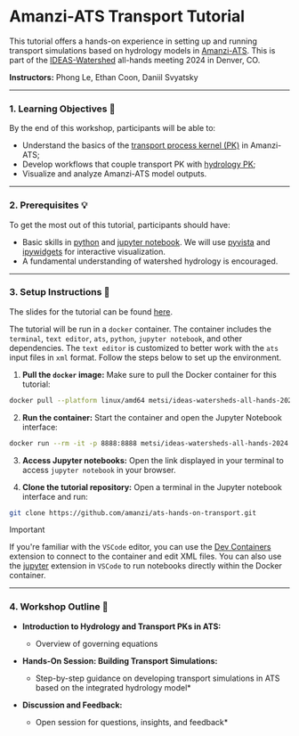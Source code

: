# Amanzi-ATS Transport Tutorial

This tutorial offers a hands-on experience in setting up and running transport simulations based on hydrology models in [Amanzi-ATS](https://github.com/amanzi/ats). This is part of the [IDEAS-Watershed](https://ideas-watersheds.github.io/) all-hands meeting 2024 in Denver, CO.

**Instructors:** Phong Le, Ethan Coon, Daniil Svyatsky

---

### 1. Learning Objectives :dart:
By the end of this workshop, participants will be able to:
* Understand the basics of the [transport process kernel (PK)](https://github.com/amanzi/ats/tree/master/src/pk_transport) in Amanzi-ATS;
* Develop workflows that couple transport PK with [hydrology PK](https://amanzi.github.io/ats/stable/input_spec/process_kernels/physical/flow.html);
* Visualize and analyze Amanzi-ATS model outputs.

---

### 2. Prerequisites :bulb:
To get the most out of this tutorial, participants should have:
* Basic skills in [python](https://www.python.org/) and [jupyter notebook](https://jupyter.org/). We will use [pyvista](https://pyvista.org/) and [ipywidgets](https://ipywidgets.readthedocs.io/) for interactive visualization.
* A fundamental understanding of watershed hydrology is encouraged.

---
### 3. Setup Instructions :wrench:
The slides for the tutorial can be found [here](https://amanzi.github.io/ats-hands-on-transport/slides.html).

The tutorial will be run in a `docker` container. The container includes the `terminal`, `text editor`, `ats`, `python`, `jupyter notebook`, and other dependencies. The `text editor` is customized to better work with the `ats` input files in `xml` format. Follow the steps below to set up the environment.
1. **Pull the `docker` image:**
Make sure to pull the Docker container for this tutorial:
```bash
docker pull --platform linux/amd64 metsi/ideas-watersheds-all-hands-2024:v0
```

2. **Run the container:**
Start the container and open the Jupyter Notebook interface:
```bash
docker run --rm -it -p 8888:8888 metsi/ideas-watersheds-all-hands-2024:v0
```

3. **Access Jupyter notebooks:**
Open the link displayed in your terminal to access `jupyter notebook` in your browser. 

4. **Clone the tutorial repository:**
Open a terminal in the Jupyter notebook interface and run:
```bash
git clone https://github.com/amanzi/ats-hands-on-transport.git
```

> [!IMPORTANT]
> If you're familiar with the `VSCode` editor, you can use the [Dev Containers](https://marketplace.visualstudio.com/items?itemName=ms-vscode-remote.remote-containers) extension to connect to the container and edit XML files. You can also use the [jupyter](https://marketplace.visualstudio.com/items?itemName=ms-toolsai.jupyter) extension in `VSCode` to run notebooks directly within the Docker container.

---

### 4. Workshop Outline :memo:
* **Introduction to Hydrology and Transport PKs in ATS:**
   - Overview of governing equations
   
* **Hands-On Session: Building Transport Simulations:**
   - Step-by-step guidance on developing transport simulations in ATS based on the integrated hydrology model*

* **Discussion and Feedback:**
   - Open session for questions, insights, and feedback*

